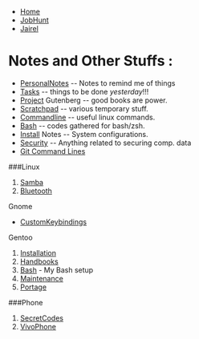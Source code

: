 * [Home](Home.md)
* [JobHunt](JobHunt.md)
* [Jairel](JairelTasks.md)

# Notes and Other Stuffs :
* [PersonalNotes](PersonalNotes.md) -- Notes to remind me of things
* [Tasks](Tasks) -- things to be done _yesterday_!!!
* [Project]([[Project]]) Gutenberg -- good books are power.
* [Scratchpad](Scratchpad) -- various temporary stuff.
* [Commandline](Commandline) -- useful linux commands.
* [Bash](Bash) -- codes gathered for bash/zsh.
* [Install](Install) Notes -- System configurations.
* [Security](Security) -- Anything related to securing comp. data
* [Git Command Lines](GitCommandLines)

###Linux
1. [Samba](Samba.md)
2. [Bluetooth](Bluetooth.md)

Gnome
* [CustomKeybindings](CustomKeybindings.md)

Gentoo
1. [Installation](Installation)
2. [Handbooks](Handbooks)
3. [Bash](Bash) - My Bash setup
4. [Maintenance]([[Maintenance]])
5. [Portage](Portage)


###Phone
1. [SecretCodes](SecretCodes.md)
2. [VivoPhone](VivoPhone.md)

